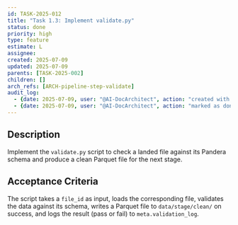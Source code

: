 ```yaml
---
id: TASK-2025-012
title: "Task 1.3: Implement validate.py"
status: done
priority: high
type: feature
estimate: L
assignee: 
created: 2025-07-09
updated: 2025-07-09
parents: [TASK-2025-002]
children: []
arch_refs: [ARCH-pipeline-step-validate]
audit_log:
  - {date: 2025-07-09, user: "@AI-DocArchitect", action: "created with status backlog"}
  - {date: 2025-07-09, user: "@AI-DocArchitect", action: "marked as done (validate.py implemented)"}
---
```

## Description
Implement the `validate.py` script to check a landed file against its Pandera schema and produce a clean Parquet file for the next stage.

## Acceptance Criteria
The script takes a `file_id` as input, loads the corresponding file, validates the data against its schema, writes a Parquet file to `data/stage/clean/` on success, and logs the result (pass or fail) to `meta.validation_log`. 